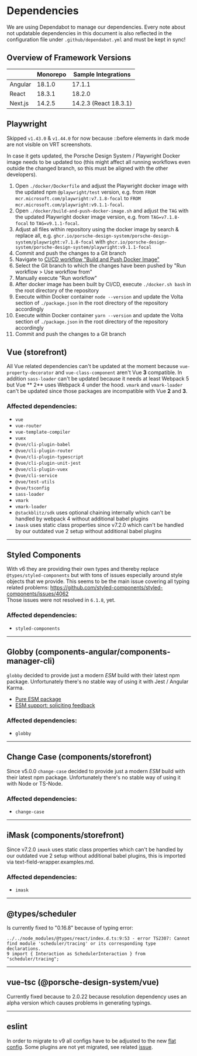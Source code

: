 # Dependencies

We are using Dependabot to manage our dependencies. Every note about not updatable dependencies in this document is also
reflected in the configuration file under `.github/dependabot.yml` and must be kept in sync!

## Overview of Framework Versions

|         | Monorepo | Sample Integrations   |
| ------- | -------- | --------------------- |
| Angular | 18.1.0   | 17.1.1                |
| React   | 18.3.1   | 18.2.0                |
| Next.js | 14.2.5   | 14.2.3 (React 18.3.1) |

## Playwright

Skipped `v1.43.0` & `v1.44.0` for now because ::before elements in dark mode are not visible on VRT screenshots.

In case it gets updated, the Porsche Design System / Playwright Docker image needs to be updated too (this might affect
all running workflows even outside the changed branch, so this must be aligned with the other developers).

1. Open `./docker/Dockerfile` and adjust the Playwright docker image with the updated npm `@playwright/test` version,
   e.g. from `FROM mcr.microsoft.com/playwright:v7.1.8-focal` to `FROM mcr.microsoft.com/playwright:v9.1.1-focal`.
2. Open `./docker/build-and-push-docker-image.sh` and adjust the `TAG` with the updated Playwright docker image version,
   e.g. from `TAG=v7.1.8-focal` to `TAG=v9.1.1-focal`.
3. Adjust all files within repository using the docker image by search & replace all, e.g.
   `ghcr.io/porsche-design-system/porsche-design-system/playwright:v7.1.8-focal` with
   `ghcr.io/porsche-design-system/porsche-design-system/playwright:v9.1.1-focal`
4. Commit and push the changes to a Git branch
5. Navigate to
   [CI/CD workflow "Build and Push Docker Image"](https://github.com/porsche-design-system/porsche-design-system/actions/workflows/build-and-push-docker-image.yml)
6. Select the Git branch to which the changes have been pushed by "Run workflow > Use workflow from"
7. Manually execute "Run workflow"
8. After docker image has been built by CI/CD, execute `./docker.sh bash` in the root directory of the repository
9. Execute within Docker container `node --version` and update the Volta section of `./package.json` in the root
   directory of the repository accordingly
10. Execute within Docker container `yarn --version` and update the Volta section of `./package.json` in the root
    directory of the repository accordingly
11. Commit and push the changes to a Git branch

## Vue (storefront)

All Vue related dependencies can't be updated at the moment because `vue-property-decorator` and `vue-class-component`
aren't Vue **3** compatible. In addition `sass-loader` can't be updated because it needs at least Webpack 5 but Vue **
2** uses Webpack 4 under the hood. `vmark` and `vmark-loader` can't be updated since those packages are incompatible
with Vue **2** and **3**.

### Affected dependencies:

- `vue`
- `vue-router`
- `vue-template-compiler`
- `vuex`
- `@vue/cli-plugin-babel`
- `@vue/cli-plugin-router`
- `@vue/cli-plugin-typescript`
- `@vue/cli-plugin-unit-jest`
- `@vue/cli-plugin-vuex`
- `@vue/cli-service`
- `@vue/test-utils`
- `@vue/tsconfig`
- `sass-loader`
- `vmark`
- `vmark-loader`
- `@stackblitz/sdk` uses optional chaining internally which can't be handled by webpack 4 without additional babel
  plugins
- `imask` uses static class properties since v7.2.0 which can't be handled by our outdated vue 2 setup without
  additional babel plugins

---

## Styled Components

With v6 they are providing their own types and thereby replace `@types/styled-components` but with tons of issues
especially around style objects that we provide. This seems to be the main issue covering all typing related problems:
https://github.com/styled-components/styled-components/issues/4062  
Those issues were not resolved in `6.1.8`, yet.

### Affected dependencies:

- `styled-components`

---

## Globby (components-angular/components-manager-cli)

`globby` decided to provide just a modern _ESM_ build with their latest npm package. Unfortunately there's no stable way
of using it with Jest / Angular Karma.

- [Pure ESM package](https://gist.github.com/sindresorhus/a39789f98801d908bbc7ff3ecc99d99c#how-can-i-make-my-typescript-project-output-esm)
- [ESM support: soliciting feedback](https://github.com/TypeStrong/ts-node/issues/1007)

### Affected dependencies:

- `globby`

---

## Change Case (components/storefront)

Since v5.0.0 `change-case` decided to provide just a modern _ESM_ build with their latest npm package. Unfortunately
there's no stable way of using it with Node or TS-Node.

### Affected dependencies:

- `change-case`

---

## iMask (components/storefront)

Since v7.2.0 `imask` uses static class properties which can't be handled by our outdated vue 2 setup without additional
babel plugins, this is imported via text-field-wrapper.examples.md.

### Affected dependencies:

- `imask`

---

## @types/scheduler

Is currently fixed to "0.16.8" because of typing error:

```
../../node_modules/@types/react/index.d.ts:9:53 - error TS2307: Cannot find module 'scheduler/tracing' or its corresponding type declarations.
9 import { Interaction as SchedulerInteraction } from "scheduler/tracing";
```

---

## vue-tsc (@porsche-design-system/vue)

Currently fixed because to 2.0.22 because resolution dependency uses an alpha version which causes problems in
generating typings.

---

## eslint

In order to migrate to v9 all configs have to be adjusted to the new
[flat config](https://eslint.org/docs/latest/use/migrate-to-9.0.0#-new-default-config-format-eslintconfigjs). Some
plugins are not yet migrated, see related [issue](https://github.com/eslint/eslint/issues/18391).
